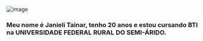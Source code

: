 ![image](https://user-images.githubusercontent.com/112900054/213543395-eb597d7a-0fc5-4dc1-9529-ba2778bfc35d.png)
### Meu nome é Janieli Tainar, tenho 20 anos e estou cursando BTI na UNIVERSIDADE FEDERAL RURAL DO SEMI-ÁRIDO.


<!--
**JanieliSilva/JanieliSilva** is a ✨ _special_ ✨ repository because its `README.md` (this file) appears on your GitHub profile

Here are some ideas to get you started:

- 🔭 I’m currently working on ...
- 🌱 I’m currently learning ...
- 👯 I’m looking to collaborate on ...
- 🤔 I’m looking for help with ...
- 💬 Ask me about ...
- 📫 How to reach me: ...
- 😄 Pronouns: ...
- ⚡ Fun fact: ...
-->
